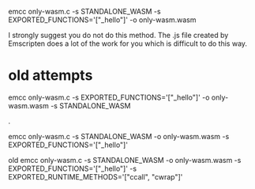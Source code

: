 
emcc only-wasm.c -s STANDALONE_WASM -s EXPORTED_FUNCTIONS='["_hello"]' -o only-wasm.wasm

I strongly suggest you do not do this method.  The .js file created by Emscripten does a lot of the work for you which is difficult to do this way.


# old attempts


emcc only-wasm.c -s EXPORTED_FUNCTIONS='["_hello"]'  -o only-wasm.wasm -s STANDALONE_WASM


.





emcc only-wasm.c -s STANDALONE_WASM -o only-wasm.wasm -s EXPORTED_FUNCTIONS='["_hello"]'





old
emcc only-wasm.c  -s STANDALONE_WASM -o only-wasm.wasm -s EXPORTED_FUNCTIONS='["_hello"]' -s EXPORTED_RUNTIME_METHODS='["ccall", "cwrap"]'
